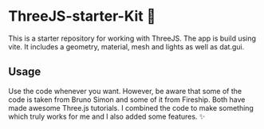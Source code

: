 # ThreeJS-starter-Kit 🧊
This is a starter repository for working with ThreeJS.  The app is build using vite. It includes a geometry, material,  mesh and lights as well as dat.gui.

## Usage
Use the code whenever you want. However, be aware that some of the code is taken from Bruno Simon and some of it from Fireship. Both have made awesome Three.js tutorials.
I combined the code to make something which truly works for me and I also added some features. ✨
